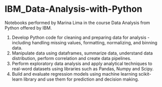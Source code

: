 # IBM_Data-Analysis-with-Python
Notebooks performed by Marina Lima in the course Data Analysis from Python offered by IBM.
1. Develop Python code for cleaning and preparing data for analysis - including handling missing values, formatting, normalizing, and binning data.
2. Manipulate data using dataframes, summarize data, understand data distribution, perform correlation and create data pipelines.
3. Perform exploratory data analysis and apply analytical techniques to real-word datasets using libraries such as Pandas, Numpy and Scipy.
4. Build and evaluate regression models using machine learning scikit-learn library and use them for prediction and decision making.
